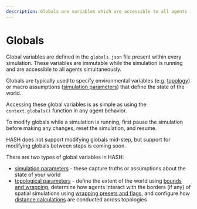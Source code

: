 ```yaml
---
description: Globals are variables which are accessible to all agents in a simulation
---
```


# Globals

Global variables are defined in the `globals.json` file present within every simulation. These variables are immutable while the simulation is running and are accessible to all agents simultaneously.‌

Globals are typically used to specify environmental variables \(e.g. [topology](/docs/simulation/creating-simulations/configuration/topology/)\) or macro assumptions \([simulation parameters](/docs/simulation/creating-simulations/configuration/basic-properties)\) that define the state of the world.

Accessing these global variables is as simple as using the `context.globals()` function in any agent behavior.

To modify globals while a simulation is running, first pause the simulation before making any changes, reset the simulation, and resume.

<Hint style="info">
HASH does not support modifying globals mid-step, but support for modifying globals between steps is coming soon.
</Hint>

There are two types of global variables in HASH:

* [simulation parameters](/docs/simulation/creating-simulations/configuration/basic-properties) - these capture truths or assumptions about the state of your world
* [topological parameters](/docs/simulation/creating-simulations/configuration/topology/) - define the extent of the world using [bounds and wrapping](/docs/simulation/creating-simulations/configuration/topology/bounds-and-wrapping), determine how agents interact with the borders \(if any\) of spatial simulations using [wrapping presets and flags](/docs/simulation/creating-simulations/configuration/topology/wrapping-presets-and-flags), and configure how [distance calculations](/docs/simulation/creating-simulations/configuration/topology/distance-functions) are conducted across topologies

